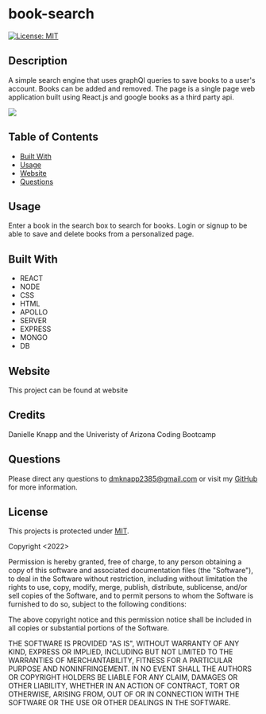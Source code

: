 # book-search

[![License: MIT](https://img.shields.io/badge/License-MIT-yellow.svg)](https://opensource.org/licenses/MIT)



## Description
A simple search engine that uses graphQl queries to save books to a user's account. Books can be added and removed. The page is a single page web application built using React.js and google books as a third party api.

    
![](/images/search.png)
  


## Table of Contents

* [Built With](#built-with)
* [Usage](#usage)
* [Website](#website)
* [Questions](#questions)

## Usage
Enter a book in the search box to search for books. Login or signup to be able to save and delete books from a personalized page.
  
## Built With

* REACT
* NODE
* CSS
* HTML
* APOLLO
* SERVER
* EXPRESS
* MONGO
* DB
    
## Website

This project can be found at website
  
## Credits
Danielle Knapp and the Univeristy of Arizona Coding Bootcamp

## Questions
Please direct any questions to dmknapp2385@gmail.com or visit my [GitHub](https://github.com/dmknapp2385) for more information. 

## License
This projects is protected under [MIT](license.txt).

Copyright <2022> <Danielle Knapp>

Permission is hereby granted, free of charge, to any person obtaining a copy of this software and associated documentation files (the "Software"), to deal in the Software without restriction, including without limitation the rights to use, copy, modify, merge, publish, distribute, sublicense, and/or sell copies of the Software, and to permit persons to whom the Software is furnished to do so, subject to the following conditions:

The above copyright notice and this permission notice shall be included in all copies or substantial portions of the Software.

THE SOFTWARE IS PROVIDED "AS IS", WITHOUT WARRANTY OF ANY KIND, EXPRESS OR IMPLIED, INCLUDING BUT NOT LIMITED TO THE WARRANTIES OF MERCHANTABILITY, FITNESS FOR A PARTICULAR PURPOSE AND NONINFRINGEMENT. IN NO EVENT SHALL THE AUTHORS OR COPYRIGHT HOLDERS BE LIABLE FOR ANY CLAIM, DAMAGES OR OTHER LIABILITY, WHETHER IN AN ACTION OF CONTRACT, TORT OR OTHERWISE, ARISING FROM, OUT OF OR IN CONNECTION WITH THE SOFTWARE OR THE USE OR OTHER DEALINGS IN THE SOFTWARE.
